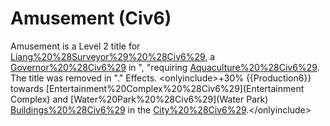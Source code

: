 # Amusement (Civ6)

Amusement is a Level 2 title for [Liang%20%28Surveyor%29%20%28Civ6%29](Liang), a [Governor%20%28Civ6%29](Governor) in ", "requiring [Aquaculture%20%28Civ6%29](Aquaculture). The title was removed in "."
Effects.
&lt;onlyinclude&gt;+30% {{Production6}} towards [Entertainment%20Complex%20%28Civ6%29](Entertainment Complex) and [Water%20Park%20%28Civ6%29](Water Park) [Buildings%20%28Civ6%29](buildings) in the [City%20%28Civ6%29](city).&lt;/onlyinclude&gt;